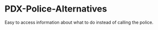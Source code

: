 # PDX-Police-Alternatives
Easy to access information about what to do instead of calling the police.

